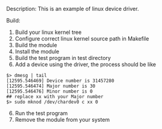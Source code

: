 Description:
This is an example of linux device driver.

Build:
1. Build your linux kernel tree
2. Configure correct linux kernel source path in Makefile
3. Build the module
4. Install the module
5. Build the test program in test directory
6. Add a device using the driver, the process should be like
```
$> dmesg | tail
[12595.546469] Device number is 31457280
[12595.546474] Major number is 30
[12595.546476] Minor number is 0
## replace xx with your Major number
$> sudo mknod /dev/chardev0 c xx 0
```
6. Run the test program
7. Remove the module from your system

